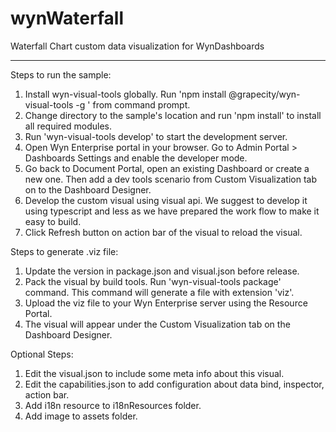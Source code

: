 # wynWaterfall
Waterfall Chart custom data visualization for WynDashboards

------------------------------------------------------
Steps to run the sample:
1. Install wyn-visual-tools globally. Run 'npm install @grapecity/wyn-visual-tools -g ' from command prompt.
2. Change directory to the sample's location and run 'npm install' to install all required modules.
3. Run 'wyn-visual-tools develop' to start the development server.
4. Open Wyn Enterprise portal in your browser. Go to Admin Portal > Dashboards Settings and enable the developer mode.
5. Go back to Document Portal, open an existing Dashboard or create a new one. Then add a dev tools scenario from Custom Visualization tab on to the Dashboard Designer.
6. Develop the custom visual using visual api. We suggest to develop it using typescript and less as we have prepared the work flow to make it easy to build.
7. Click Refresh button on action bar of the visual to reload the visual.

Steps to generate .viz file:
1. Update the version in package.json and visual.json before release.
2. Pack the visual by build tools. Run 'wyn-visual-tools package' command. This command will generate a file with extension 'viz'.
3. Upload the viz file to your Wyn Enterprise server using the Resource Portal.
4. The visual will appear under the Custom Visualization tab on the Dashboard Designer.

Optional Steps:
1. Edit the visual.json to include some meta info about this visual.
2. Edit the capabilities.json to add configuration about data bind, inspector, action bar.
3. Add i18n resource to i18nResources folder.
4. Add image to assets folder.